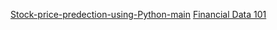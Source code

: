 [Stock-price-predection-using-Python-main](https://www.section.io/engineering-education/stock-price-prediction-using-python/)
[Financial Data 101](https://www.alpharithms.com/python-financial-data-491110/)

